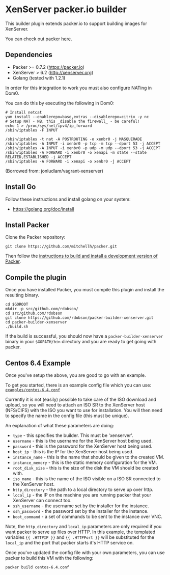 # XenServer packer.io builder

This builder plugin extends packer.io to support building images for XenServer. 

You can check out packer [here](https://packer.io).


## Dependencies
* Packer >= 0.7.2 (https://packer.io)
* XenServer > 6.2 (http://xenserver.org)
* Golang (tested with 1.2.1) 


In order for this integration to work you must also configure NATing in Dom0. 

You can do this by executing the following in Dom0:

```shell
# Install netcat
yum install --enablerepo=base,extras --disablerepo=citrix -y nc
# Setup NAT - NB, this _disable the firewall_ - be careful!
echo 1 > /proc/sys/net/ipv4/ip_forward
/sbin/iptables -F INPUT

/sbin/iptables -t nat -A POSTROUTING -o xenbr0 -j MASQUERADE
/sbin/iptables -A INPUT -i xenbr0 -p tcp -m tcp --dport 53 -j ACCEPT
/sbin/iptables -A INPUT -i xenbr0 -p udp -m udp --dport 53 -j ACCEPT
/sbin/iptables -A FORWARD -i xenbr0 -o xenapi -m state --state RELATED,ESTABLISHED -j ACCEPT
/sbin/iptables -A FORWARD -i xenapi -o xenbr0 -j ACCEPT
```
(Borrowed from: jonludlam/vagrant-xenserver)


## Install Go

Follow these instructions and install golang on your system:
* https://golang.org/doc/install

## Install Packer

Clone the Packer repository:

```shell
git clone https://github.com/mitchellh/packer.git
```

Then follow the [instructions to build and install a development version of Packer](https://github.com/mitchellh/packer#developing-packer).

## Compile the plugin

Once you have installed Packer, you must compile this plugin and install the
resulting binary.

```shell
cd $GOROOT
mkdir -p src/github.com/rdobson/
cd src/github.com/rdobson
git clone https://github.com/rdobson/packer-builder-xenserver.git
cd packer-builder-xenserver
./build.sh
```

If the build is successful, you should now have a `packer-builder-xenserver` binary
in your `$GOPATH/bin` directory and you are ready to get going with packer.

## Centos 6.4 Example

Once you've setup the above, you are good to go with an example. 

To get you started, there is an example config file which you can use: [`examples/centos-6.4.conf`](https://github.com/rdobson/packer-builder-xenserver/blob/master/examples/centos-6.4.conf)

Currently it is not (easily) possible to take care of the ISO download and upload,
so you will need to attach an ISO SR to the XenServer host (NFS/CIFS) with the
ISO you want to use for installation. You will then need to specify the name
in the config file (this must be unique).


An explanation of what these parameters are doing:
 * `type` - this specifies the builder. This must be 'xenserver'.
 * `username` - this is the username for the XenServer host being used.
 * `password` - this is the password for the XenServer host being used.
 * `host_ip` - this is the IP for the XenServer host being used.
 * `instance_name` - this is the name that should be given to the created VM.
 * `instance_memory` - this is the static memory configuration for the VM.
 * `root_disk_size` - this is the size of the disk the VM should be created with.
 * `iso_name` - this is the name of the ISO visible on a ISO SR connected to the XenServer host.
 * `http_directory` - the path to a local directory to serve up over http.
 * `local_ip` - the IP on the machine you are running packer that your XenServer can connect too.
 * `ssh_username` - the username set by the installer for the instance.
 * `ssh_password` - the password set by the installer for the instance.
 * `boot_command` - a set of commands to be sent to the instance over VNC.


Note, the `http_directory` and `local_ip` parameters are only required if you
want packer to serve up files over HTTP. In this example, the templated variables
`{{ .HTTPIP }}` and `{{ .HTTPPort }}` will be substituted for the `local_ip` and
the port that packer starts it's HTTP service on.

Once you've updated the config file with your own parameters, you can use packer
to build this VM with the following:

```
packer build centos-6.4.conf
```
